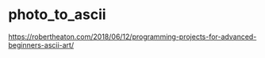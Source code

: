 # photo_to_ascii

https://robertheaton.com/2018/06/12/programming-projects-for-advanced-beginners-ascii-art/

